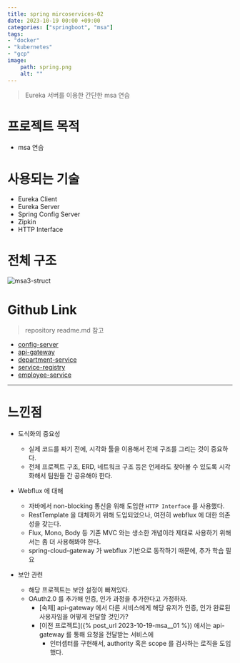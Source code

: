 ```yaml
---
title: spring mircoservices-02
date: 2023-10-19 00:00 +09:00
categories: ["springboot", "msa"]
tags: 
- "docker"
- "kubernetes"
- "gcp"
image:
    path: spring.png
    alt: ""
---
```


> Eureka 서버를 이용한 간단한 msa 연습

# 프로젝트 목적

- msa 연습

# 사용되는 기술

- Eureka Client
- Eureka Server
- Spring Config Server
- Zipkin
- HTTP Interface

# 전체 구조

![msa3-struct](https://user-images.githubusercontent.com/30681841/279046540-4fb97509-50ef-4afb-96f2-c1167789d9fe.png)

# Github Link
> repository readme.md 참고

- [config-server](https://github.com/valorjj/msa2-config-server.git)
- [api-gateway](https://github.com/valorjj/msa2-api-gateway.git)
- [department-service](https://github.com/valorjj/msa2-department-service.git)
- [service-registry](https://github.com/valorjj/msa2-service-registry.git)
- [employee-service](https://github.com/valorjj/msa2-employee-service.git)

---

# 느낀점

- 도식화의 중요성
  - 실제 코드를 짜기 전에, 시각화 툴을 이용해서 전체 구조를 그리는 것이 중요하다.
  - 전체 프로젝트 구조, ERD, 네트워크 구조 등은 언제라도 찾아볼 수 있도록 시각화해서 팀원들 간 공유해야 한다.

- Webflux 에 대해
  - 자바에서 non-blocking 통신을 위해 도입한 `HTTP Interface` 를 사용했다.
  - RestTemplate 을 대체하기 위해 도입되었으나, 여전히 webflux 에 대한 의존성을 갖는다.
  - Flux, Mono, Body 등 기존 MVC 와는 생소한 개념이라 제대로 사용하기 위해서는 좀 더 사용해봐야 한다.
  - spring-cloud-gateway 가 webflux 기반으로 동작하기 때문에, 추가 학습 필요

- 보안 관련
  - 해당 프로젝트는 보안 설정이 빠져있다.
  - OAuth2.0 를 추가해 인증, 인가 과정을 추가한다고 가정하자.
    - [숙제] api-gateway 에서 다른 서비스에게 해당 유저가 인증, 인가 완료된 사용자임을 어떻게 전달할 것인가?
    - [이전 프로젝트]({% post_url 2023-10-19-msa__01 %}) 에서는 api-gateway 를 통해 요청을 전달받는 서비스에
      - 인터셉터를 구현해서, authority 혹은 scope 를 검사하는 로직을 도입했다.

